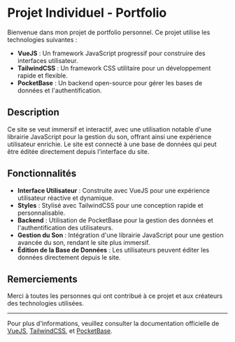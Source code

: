 # Projet Individuel - Portfolio 

Bienvenue dans mon projet de portfolio personnel. Ce projet utilise les technologies suivantes :

- **VueJS** : Un framework JavaScript progressif pour construire des interfaces utilisateur.
- **TailwindCSS** : Un framework CSS utilitaire pour un développement rapide et flexible.
- **PocketBase** : Un backend open-source pour gérer les bases de données et l'authentification.

## Description

Ce site se veut immersif et interactif, avec une utilisation notable d'une librairie JavaScript pour la gestion du son, offrant ainsi une expérience utilisateur enrichie. Le site est connecté à une base de données qui peut être éditée directement depuis l'interface du site.

## Fonctionnalités

- **Interface Utilisateur** : Construite avec VueJS pour une expérience utilisateur réactive et dynamique.
- **Styles** : Stylisé avec TailwindCSS pour une conception rapide et personnalisable.
- **Backend** : Utilisation de PocketBase pour la gestion des données et l'authentification des utilisateurs.
- **Gestion du Son** : Intégration d'une librairie JavaScript pour une gestion avancée du son, rendant le site plus immersif.
- **Édition de la Base de Données** : Les utilisateurs peuvent éditer les données directement depuis le site.

## Remerciements

Merci à toutes les personnes qui ont contribué à ce projet et aux créateurs des technologies utilisées.

---

Pour plus d'informations, veuillez consulter la documentation officielle de [VueJS](https://vuejs.org/), [TailwindCSS](https://tailwindcss.com/), et [PocketBase](https://pocketbase.io/).